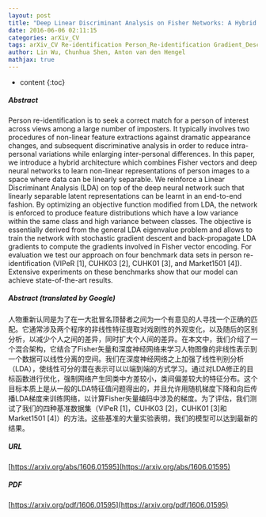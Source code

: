 ```yaml
---
layout: post
title: "Deep Linear Discriminant Analysis on Fisher Networks: A Hybrid Architecture for Person Re-identification"
date: 2016-06-06 02:11:15
categories: arXiv_CV
tags: arXiv_CV Re-identification Person_Re-identification Gradient_Descent
author: Lin Wu, Chunhua Shen, Anton van den Hengel
mathjax: true
---
```


* content
{:toc}

##### Abstract
Person re-identification is to seek a correct match for a person of interest across views among a large number of imposters. It typically involves two procedures of non-linear feature extractions against dramatic appearance changes, and subsequent discriminative analysis in order to reduce intra- personal variations while enlarging inter-personal differences. In this paper, we introduce a hybrid architecture which combines Fisher vectors and deep neural networks to learn non-linear representations of person images to a space where data can be linearly separable. We reinforce a Linear Discriminant Analysis (LDA) on top of the deep neural network such that linearly separable latent representations can be learnt in an end-to-end fashion. By optimizing an objective function modified from LDA, the network is enforced to produce feature distributions which have a low variance within the same class and high variance between classes. The objective is essentially derived from the general LDA eigenvalue problem and allows to train the network with stochastic gradient descent and back-propagate LDA gradients to compute the gradients involved in Fisher vector encoding. For evaluation we test our approach on four benchmark data sets in person re-identification (VIPeR [1], CUHK03 [2], CUHK01 [3], and Market1501 [4]). Extensive experiments on these benchmarks show that our model can achieve state-of-the-art results.

##### Abstract (translated by Google)
人物重新认同是为了在一大批冒名顶替者之间为一个有意见的人寻找一个正确的匹配。它通常涉及两个程序的非线性特征提取对戏剧性的外观变化，以及随后的区别分析，以减少个人之间的差异，同时扩大个人间的差异。在本文中，我们介绍了一个混合架构，它结合了Fisher矢量和深度神经网络来学习人物图像的非线性表示到一个数据可以线性分离的空间。我们在深度神经网络之上加强了线性判别分析（LDA），使线性可分的潜在表示可以以端到端的方式学习。通过对LDA修正的目标函数进行优化，强制网络产生同类中方差较小，类间偏差较大的特征分布。这个目标本质上是从一般的LDA特征值问题得出的，并且允许用随机梯度下降和向后传播LDA梯度来训练网络，以计算Fisher矢量编码中涉及的梯度。为了评估，我们测试了我们的四种基准数据集（VIPeR [1]，CUHK03 [2]，CUHK01 [3]和Market1501 [4]）的方法。这些基准的大量实验表明，我们的模型可以达到最新的结果。

##### URL
[https://arxiv.org/abs/1606.01595](https://arxiv.org/abs/1606.01595)

##### PDF
[https://arxiv.org/pdf/1606.01595](https://arxiv.org/pdf/1606.01595)

